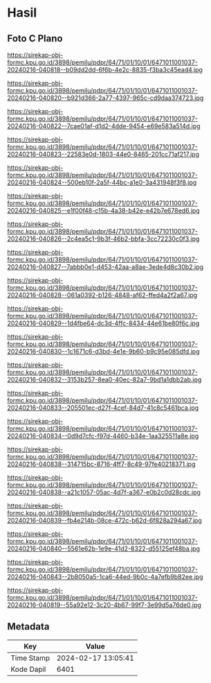 # Hasil

## Foto C Plano

https://sirekap-obj-formc.kpu.go.id/3898/pemilu/pdpr/64/71/01/10/01/6471011001037-20240216-040818--b09dd2dd-6f6b-4e2c-8835-f3ba3c45ead4.jpg

https://sirekap-obj-formc.kpu.go.id/3898/pemilu/pdpr/64/71/01/10/01/6471011001037-20240216-040820--b921d366-2a77-4397-965c-cd9daa374723.jpg

https://sirekap-obj-formc.kpu.go.id/3898/pemilu/pdpr/64/71/01/10/01/6471011001037-20240216-040822--7cae01af-d1d2-4dde-9454-e69e583a514d.jpg

https://sirekap-obj-formc.kpu.go.id/3898/pemilu/pdpr/64/71/01/10/01/6471011001037-20240216-040823--22583e0d-1803-44e0-8465-201cc71af217.jpg

https://sirekap-obj-formc.kpu.go.id/3898/pemilu/pdpr/64/71/01/10/01/6471011001037-20240216-040824--500eb10f-2a5f-44bc-a1e0-3a431948f3f8.jpg

https://sirekap-obj-formc.kpu.go.id/3898/pemilu/pdpr/64/71/01/10/01/6471011001037-20240216-040825--e1f00f48-c15b-4a38-b42e-e42b7e678ed6.jpg

https://sirekap-obj-formc.kpu.go.id/3898/pemilu/pdpr/64/71/01/10/01/6471011001037-20240216-040826--2c4ea5c1-9b3f-46b2-bbfa-3cc72230c0f3.jpg

https://sirekap-obj-formc.kpu.go.id/3898/pemilu/pdpr/64/71/01/10/01/6471011001037-20240216-040827--7abbb0e1-d453-42aa-a8ae-3ede4d8c30b2.jpg

https://sirekap-obj-formc.kpu.go.id/3898/pemilu/pdpr/64/71/01/10/01/6471011001037-20240216-040828--061a0392-b126-4848-af62-ffed4a2f2a67.jpg

https://sirekap-obj-formc.kpu.go.id/3898/pemilu/pdpr/64/71/01/10/01/6471011001037-20240216-040829--1d4fbe64-dc3d-4ffc-8434-44e61be80f6c.jpg

https://sirekap-obj-formc.kpu.go.id/3898/pemilu/pdpr/64/71/01/10/01/6471011001037-20240216-040830--1c1671c6-d3bd-4e1e-9b60-b9c95e085dfd.jpg

https://sirekap-obj-formc.kpu.go.id/3898/pemilu/pdpr/64/71/01/10/01/6471011001037-20240216-040832--3153b257-8ea0-40ec-82a7-9bd1a1dbb2ab.jpg

https://sirekap-obj-formc.kpu.go.id/3898/pemilu/pdpr/64/71/01/10/01/6471011001037-20240216-040833--205501ec-d27f-4cef-84d7-41c8c5461bca.jpg

https://sirekap-obj-formc.kpu.go.id/3898/pemilu/pdpr/64/71/01/10/01/6471011001037-20240216-040834--0d9d7cfc-f97d-4460-b34e-1aa325511a8e.jpg

https://sirekap-obj-formc.kpu.go.id/3898/pemilu/pdpr/64/71/01/10/01/6471011001037-20240216-040838--314715bc-8716-4ff7-8c49-97fe40218371.jpg

https://sirekap-obj-formc.kpu.go.id/3898/pemilu/pdpr/64/71/01/10/01/6471011001037-20240216-040838--a21c1057-05ac-4d7f-a367-e0b2c0d28cdc.jpg

https://sirekap-obj-formc.kpu.go.id/3898/pemilu/pdpr/64/71/01/10/01/6471011001037-20240216-040839--fb4e214b-08ce-472c-b62d-6f828a294a67.jpg

https://sirekap-obj-formc.kpu.go.id/3898/pemilu/pdpr/64/71/01/10/01/6471011001037-20240216-040840--5561e62b-1e9e-41d2-8322-d55125ef48ba.jpg

https://sirekap-obj-formc.kpu.go.id/3898/pemilu/pdpr/64/71/01/10/01/6471011001037-20240216-040843--2b8050a5-1ca6-44ed-9b0c-4a7efb9b82ee.jpg

https://sirekap-obj-formc.kpu.go.id/3898/pemilu/pdpr/64/71/01/10/01/6471011001037-20240216-040819--55a92e12-3c20-4b67-99f7-3e99d5a76de0.jpg


## Metadata

| Key        | Value               |
| ---------- | ------------------- |
| Time Stamp | 2024-02-17 13:05:41 |
| Kode Dapil | 6401                |



